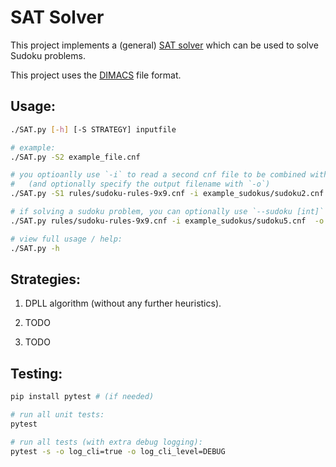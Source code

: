 # SAT Solver

This project implements a (general) [SAT solver](https://en.wikipedia.org/wiki/SAT_solver) which can be used to solve Sudoku problems.

This project uses the [DIMACS](https://logic.pdmi.ras.ru/~basolver/dimacs.html) file format.


## Usage:
````bash
./SAT.py [-h] [-S STRATEGY] inputfile

# example:
./SAT.py -S2 example_file.cnf

# you optioanlly use `-i` to read a second cnf file to be combined with the first:
#   (and optionally specify the output filename with `-o`)
./SAT.py -S1 rules/sudoku-rules-9x9.cnf -i example_sudokus/sudoku2.cnf -o out.cnf

# if solving a sudoku problem, you can optionally use `--sudoku [int]` to specify the board size (for visualizing the result)
./SAT.py rules/sudoku-rules-9x9.cnf -i example_sudokus/sudoku5.cnf  -o out.cnf --sudoku 9

# view full usage / help:
./SAT.py -h
````

## Strategies:

1. DPLL algorithm (without any further heuristics).

2. TODO

3. TODO

## Testing:

````bash
pip install pytest # (if needed)

# run all unit tests:
pytest

# run all tests (with extra debug logging):
pytest -s -o log_cli=true -o log_cli_level=DEBUG
````